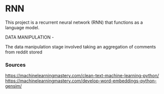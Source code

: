 # RNN
This project is a recurrent neural network (RNN) that functions as a language model.

DATA MANIPULATION - 

The data manipulation stage involved taking an aggregation of comments from reddit stored


### Sources
https://machinelearningmastery.com/clean-text-machine-learning-python/ <br /> 
https://machinelearningmastery.com/develop-word-embeddings-python-gensim/ <br /> 